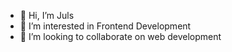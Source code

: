 - 👋 Hi, I’m Juls
- 👀 I’m interested in Frontend Development
- 💞️ I’m looking to collaborate on web development

<!---
juls-ca/juls-ca is a ✨ special ✨ repository because its `README.md` (this file) appears on your GitHub profile.
You can click the Preview link to take a look at your changes.
--->
